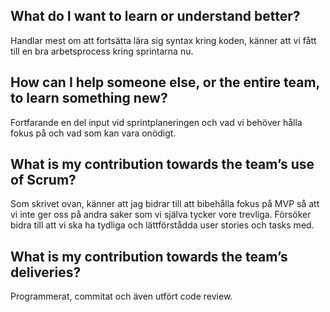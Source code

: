 ## What do I want to learn or understand better?
Handlar mest om att fortsätta lära sig syntax kring koden, känner att vi fått till en bra arbetsprocess kring sprintarna nu.

## How can I help someone else, or the entire team, to learn something new?
Fortfarande en del input vid sprintplaneringen och vad vi behöver hålla fokus på och vad som kan vara onödigt.

## What is my contribution towards the team’s use of Scrum?
Som skrivet ovan, känner att jag bidrar till att bibehålla fokus på MVP så att vi inte ger oss på andra saker som vi själva tycker vore trevliga. Försöker bidra till att vi ska ha tydliga och lättförstådda user stories och tasks med.

## What is my contribution towards the team’s deliveries?
Programmerat, commitat och även utfört code review.
